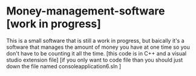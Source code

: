 # Money-management-software [work in progress]
This is a small software that is still a work in progress, but baically it's a software that manages the amount of money you have at one time so you don't have to be counting it all the time.
[this code is in C++ and a visual studio extension file]
[if you only want to code file than you should just down the file named consoleapplication6.sln ]
